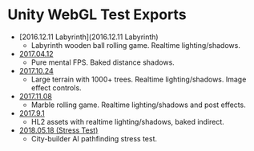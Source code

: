 
# Unity WebGL Test Exports

- [2016.12.11 Labyrinth](2016.12.11 Labyrinth)
  - Labyrinth wooden ball rolling game. Realtime lighting/shadows.
- [2017.04.12](2017.04.12)
  - Pure mental FPS. Baked distance shadows.
- [2017.10.24](2017.10.24)
  - Large terrain with 1000+ trees. Realtime lighting/shadows. Image effect controls.
- [2017.11.08](2017.11.08)
  - Marble rolling game. Realtime lighting/shadows and post effects.
- [2017.9.1](2017.9.1)
  - HL2 assets with realtime lighting/shadows, baked indirect.
- [2018.05.18 (Stress Test)](2018.05.18 (Stress Test))
  - City-builder AI pathfinding stress test.
